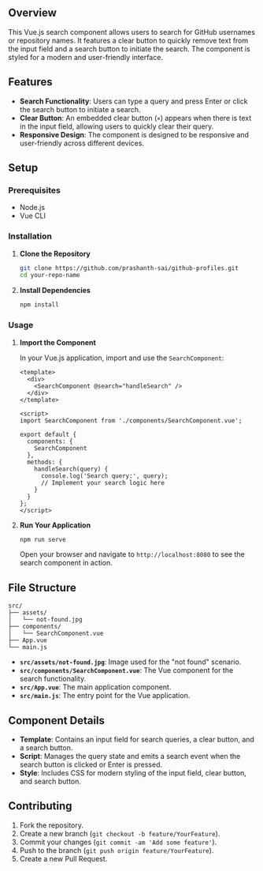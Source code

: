 ## Overview

This Vue.js search component allows users to search for GitHub usernames or repository names. It features a clear button to quickly remove text from the input field and a search button to initiate the search. The component is styled for a modern and user-friendly interface.

## Features

- **Search Functionality**: Users can type a query and press Enter or click the search button to initiate a search.
- **Clear Button**: An embedded clear button (`×`) appears when there is text in the input field, allowing users to quickly clear their query.
- **Responsive Design**: The component is designed to be responsive and user-friendly across different devices.

## Setup

### Prerequisites

- Node.js
- Vue CLI

### Installation

1. **Clone the Repository**

   ```bash
   git clone https://github.com/prashanth-sai/github-profiles.git
   cd your-repo-name
   ```

2. **Install Dependencies**

   ```bash
   npm install
   ```

### Usage

1. **Import the Component**

   In your Vue.js application, import and use the `SearchComponent`:

   ```vue
   <template>
     <div>
       <SearchComponent @search="handleSearch" />
     </div>
   </template>

   <script>
   import SearchComponent from './components/SearchComponent.vue';

   export default {
     components: {
       SearchComponent
     },
     methods: {
       handleSearch(query) {
         console.log('Search query:', query);
         // Implement your search logic here
       }
     }
   };
   </script>
   ```

2. **Run Your Application**

   ```bash
   npm run serve
   ```

   Open your browser and navigate to `http://localhost:8080` to see the search component in action.

## File Structure

```
src/
├── assets/
│   └── not-found.jpg
├── components/
│   └── SearchComponent.vue
├── App.vue
└── main.js
```

- **`src/assets/not-found.jpg`**: Image used for the "not found" scenario.
- **`src/components/SearchComponent.vue`**: The Vue component for the search functionality.
- **`src/App.vue`**: The main application component.
- **`src/main.js`**: The entry point for the Vue application.

## Component Details

- **Template**: Contains an input field for search queries, a clear button, and a search button.
- **Script**: Manages the query state and emits a search event when the search button is clicked or Enter is pressed.
- **Style**: Includes CSS for modern styling of the input field, clear button, and search button.

## Contributing

1. Fork the repository.
2. Create a new branch (`git checkout -b feature/YourFeature`).
3. Commit your changes (`git commit -am 'Add some feature'`).
4. Push to the branch (`git push origin feature/YourFeature`).
5. Create a new Pull Request.
